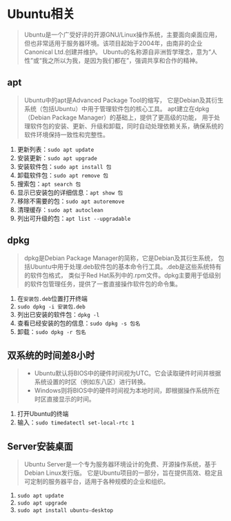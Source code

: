 # Ubuntu相关

> Ubuntu是一个广受好评的开源GNU/Linux操作系统，主要面向桌面应用，
> 但也非常适用于服务器环境。该项目起始于2004年，由南非的企业Canonical Ltd.创建并维护。
> Ubuntu的名称源自非洲哲学理念，意为“人性”或“我之所以为我，是因为我们都在”，强调共享和合作的精神。

## apt

> Ubuntu中的apt是Advanced Package Tool的缩写，
> 它是Debian及其衍生系统（包括Ubuntu）中用于管理软件包的核心工具。
> apt建立在dpkg（Debian Package Manager）的基础上，提供了更高级的功能，
> 用于处理软件包的安装、更新、升级和卸载，同时自动处理依赖关系，确保系统的软件环境保持一致性和完整性。

1. 更新列表：```sudo apt update```
2. 安装更新：```sudo apt upgrade```
3. 安装软件包：```sudo apt install 包```
4. 卸载软件包：```sudo apt remove 包```
5. 搜索包：```apt search 包```
6. 显示已安装包的详细信息：```apt show 包```
7. 移除不需要的包：```sudo apt autoremove```
8. 清理缓存：```sudo apt autoclean```
9. 列出可升级的包：```apt list --upgradable```

## dpkg

> dpkg是Debian Package Manager的简称，它是Debian及其衍生系统，
> 包括Ubuntu中用于处理.deb软件包的基本命令行工具。.deb是这些系统特有的软件包格式，
> 类似于Red Hat系列中的.rpm文件。dpkg主要用于低级别的软件包管理任务，提供了一套直接操作软件包的命令集。

1. 在```安装包.deb```位置打开终端
2. ```sudo dpkg -i 安装包.deb```
3. 列出已安装的软件包：```dpkg -l```
4. 查看已经安装的包的信息：```sudo dpkg -s 包名```
5. 卸载：```sudo dpkg -r 包名```

## 双系统的时间差8小时

> - Ubuntu默认将BIOS中的硬件时间视为UTC。它会读取硬件时间并根据系统设置的时区（例如东八区）进行转换。
> - Windows则将BIOS中的硬件时间视为本地时间，即根据操作系统所在时区直接显示的时间。

1. 打开Ubuntu的终端
2. 输入：```sudo timedatectl set-local-rtc 1```

## Server安装桌面

> Ubuntu Server是一个专为服务器环境设计的免费、开源操作系统，基于Debian Linux发行版。
> 它是Ubuntu项目的一部分，旨在提供高效、稳定且可定制的服务器平台，适用于各种规模的企业和组织。

1. ```sudo apt update```
2. ```sudo apt upgrade```
3. ```sudo apt install ubuntu-desktop```
